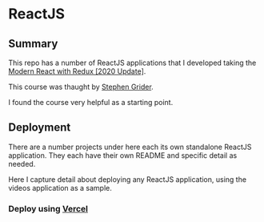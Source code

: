 # ReactJS

## Summary
This repo has a number of ReactJS applications that
I developed taking the
[Modern React with Redux [2020 Update]](https://www.udemy.com/course/react-redux/).

This course was thaught by 
[Stephen Grider](https://www.udemy.com/user/sgslo/).

I found the course very helpful as a starting point.

## Deployment

There are a number projects under here each its own
standalone ReactJS application. They each have their
own README and specific detail as needed.

Here I capture detail about deploying any ReactJS
application, using the videos application as a
sample.

### Deploy using [Vercel](vercel.com)


